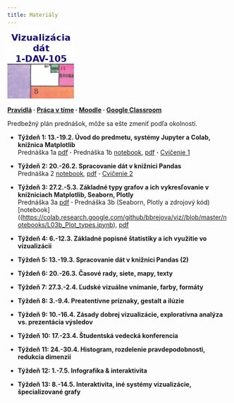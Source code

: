 ```yaml
---
title: Materiály
---
```


![logo](./img/Logo.png)

**[Pravidlá](./Rules.md) · [Práca v tíme](./Groups.md) · [Moodle](https://moodle.uniba.sk/course/view.php?id=3421) · [Google Classroom](https://classroom.google.com)**

Predbežný plán prednášok, môže sa ešte zmeniť podľa okolností.

* **Týždeň 1: 13.-19.2. Úvod do predmetu, systémy Jupyter a Colab, knižnica Matplotlib**<br>Prednáška 1a [pdf](./pdf/L01a_visualization_history.pdf) **·** Prednáška 1b [notebook](https://colab.research.google.com/github/bbrejova/viz//blob/master/notebooks/L01b_Jupyter_Colab_Matplotlib.ipynb), [pdf](./pdf/L01b_Jupyter_Colab_Matplotlib.pdf) **·** [Cvičenie 1](./Tutorial1.md)

* **Týždeň 2: 20.-26.2. Spracovanie dát v knižnici Pandas**<br>
Prednáška 2 [notebook](https://colab.research.google.com/github/bbrejova/viz//blob/master/notebooks/L02_Processing_Pandas.ipynb), [pdf](./pdf/L02_Processing_Pandas.pdf) **·** [Cvičenie 2](./Tutorial2.md)


* **Týždeň 3: 27.2.-5.3. Základné typy grafov a ich vykresľovanie v knižniciach Matplotlib, Seaborn, Plotly**<br>Prednáška 3a [pdf](./pdf/L03a_Plot_types.pdf)  **·**  Prednáška 3b (Seaborn, Plotly a zdrojový kód) [notebook]((https://colab.research.google.com/github/bbrejova/viz//blob/master/notebooks/L03b_Plot_types.ipynb), [pdf](./pdf/L03b_Plot_types.pdf)


* **Týždeň 4: 6.-12.3. Základné popisné štatistiky a ich využitie vo vizualizácii**
<!--
| Prednáška 4 [https://youtu.be/lmrcJU2eS2I video] {{Dot}} [https://drive.google.com/file/d/1CXHgX3WXeUGsmw9q4mAN0SxQhYLXH0nW/view?usp=sharing notebook], [https://drive.google.com/file/d/1084LEaP6KreMWZjCQf3meEM1fK_0M37e/view?usp=sharing pdf] -->

* **Týždeň 5: 13.-19.3. Spracovanie dát v knižnici Pandas (2)**
<!--
| Prednáška 5 [https://youtu.be/q7fvo6U4frA video] {{dot}} [https://drive.google.com/file/d/1Lj5tj3nMNJb6NcMzEef0nsztjZIIldPw/view?usp=sharing notebook], [https://drive.google.com/file/d/1rXqyunm2Bfaym0wEh8yD1ybAyIPUO4_v/view?usp=sharing pdf] 
|-
| [[Projekty]] {{Dot}}  [https://youtu.be/7Wl_P7red7o video s pokynmi (1)]
-->

* **Týždeň 6: 20.-26.3. Časové rady, siete, mapy, texty**
<!--
| Prednáška 6 [https://youtu.be/S764DrJQ5FA video] {{Dot}} [https://drive.google.com/file/d/15HEM-cXNdvLv7g6_SalRg3scYBn-ZnS8/view?usp=sharing pdf] 
-->

* **Týždeň 7: 27.3.-2.4. Ľudské vizuálne vnímanie, farby, formáty**
<!--
| Prednáška 7 [https://youtu.be/rR1MAli-3XI video] {{Dot}} [https://drive.google.com/file/d/1YAXJBg9yBTtENcfk0onTNbPCv7W42JSy/view?usp=sharing pdf]
-->

* **Týždeň 8: 3.-9.4. Preatentívne príznaky, gestalt a ilúzie**
<!--
| Prednášk 8 [https://youtu.be/d3GD7_MFCN4 video] {{Dot}} [https://drive.google.com/file/d/1hNDzXtHr4gbMH8xnrXOXZRF2pLY0Gk2X/view?usp=sharing  pdf]
-->

* **Týždeň 9: 10.-16.4. Zásady dobrej vizualizácie, exploratívna analýza vs. prezentácia výsledov**
<!--
| Prednáška 9 [https://youtu.be/N1DzdUK39wU video] {{Dot}} [https://drive.google.com/file/d/1T5wClkDjxQAeJObHa03-8NWFYQdpokBA/view?usp=sharing notebook], [https://drive.google.com/file/d/1VsAxQ6sOjSX5etVsoBmfC1K7uVvKQMnD/view?usp=sharing pdf]
-->

* **Týždeň 10: 17.-23.4. Študentská vedecká konferencia**

* **Týždeň 11: 24.-30.4. Histogram, rozdelenie pravdepodobnosti, redukcia dimenzií**
<!--
| Prednáška 10a [https://youtu.be/UV6TMjrr5x0 video] {{Dot}} [https://drive.google.com/file/d/1d7LtY4VJ5HEdHDmsQy073bognLn8HXrE/view?usp=sharing pdf] {{Dot}} Prednáška 10b [https://youtu.be/MY9VPR6zp1Q video] {{Dot}} [https://drive.google.com/file/d/1OvYhCBmDWLCoAtTJw2EsECZJho3_3uT4/view?usp=sharing notebook], [https://drive.google.com/file/d/1ABqT3F3u3usAJiIfdp4EoRuZXcPH42T_/view?usp=sharing pdf] 
-->

* **Týždeň 12: 1.-7.5.  Infografika & interaktivita**
<!--
| Prednáška 11 [https://youtu.be/Zku7ySVZjKI video] {{Dot}} [https://drive.google.com/file/d/1XhWR1dVTlahEtUYlAffukp5c6O5yfCFX/view?usp=sharing pdf] 
-->

* **Týždeň 13: 8.-14.5. Interaktivita, iné systémy vizualizácie, špecializované grafy**
<!--
| Prednáška 12 [https://youtu.be/yW-qopCn5fw video] [https://colab.research.google.com/drive/1u6l_WNiC21tVUj2CM7VFoTkHWIhOvv4e?usp=sharing notebook] [https://drive.google.com/file/d/1PTJGCILUFeLrGGENm4dpuwWz7XxZWJgh/view?usp=sharing pdf] {{Dot}}  [[Skúška]]
-->
